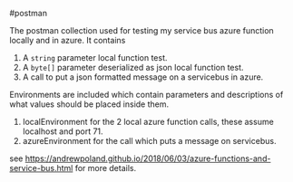 #postman

The postman collection used for testing my service bus azure function locally and in azure. It contains

1. A `string` parameter local function test.
2. A `byte[]` parameter deserialized as json local function test.
3. A call to put a json formatted message on a servicebus in azure.

Environments are included which contain parameters and descriptions of what values should be placed inside them.

1. localEnvironment for the 2 local azure function calls, these assume localhost and port 71.
2. azureEnvironment for the call which puts a message on servicebus.

see https://andrewpoland.github.io/2018/06/03/azure-functions-and-service-bus.html for more details.
